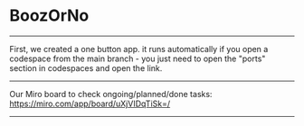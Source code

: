 # BoozOrNo
------

First, we created a one button app. it runs automatically if you open a codespace from the main branch - you just need to open the "ports" section in codespaces and open the link. 

---------
Our Miro board to check ongoing/planned/done tasks: https://miro.com/app/board/uXjVIDqTiSk=/

-----------
